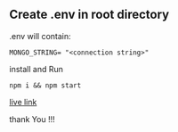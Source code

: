 ## Create .env in root directory

.env will contain:

```
MONGO_STRING= "<connection string>"
```

install and Run

```
npm i && npm start
```

[live link](https://arcane-refuge-74793.herokuapp.com/)

thank You !!!
